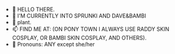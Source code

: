 - 👋 HELLO THERE.
- 👀 I'M CURRENTLY INTO SPRUNKI AND DAVE&BAMBI
- 🌱 plant.
- 📫 FIND ME AT: (ON PONY TOWN I ALWAYS USE RADDY SKIN COSPLAY, OR BAMBI SKIN COSPLAY, AND OTHERS).
- 👥 Pronouns: ANY except she/her
  

<!---
REDRADICALRADDY/REDRADICALRADDY is a ✨ special ✨ repository because its `README.md` (this file) appears on your GitHub profile.
You can click the Preview link to take a look at your changes.
--->

